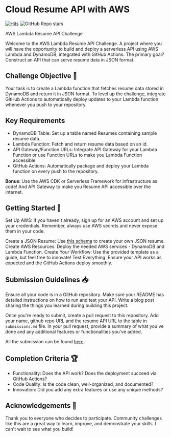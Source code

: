 # Cloud Resume API with AWS

[![Hits](https://hits.seeyoufarm.com/api/count/incr/badge.svg?url=https%3A%2F%2Fgithub.com%2Frishabkumar7%2Faws-resume-api&count_bg=%2379C83D&title_bg=%23555555&icon=&icon_color=%23E7E7E7&title=hits&edge_flat=false)](https://hits.seeyoufarm.com)
![GitHub Repo stars](https://img.shields.io/github/stars/rishabkumar7/aws-resume-api)


AWS Lambda Resume API Challenge

Welcome to the AWS Lambda Resume API Challenge. A project where you will have the opportunity to build and deploy a serverless API using AWS Lambda and DynamoDB, integrated with GitHub Actions. The primary goal? Construct an API that can serve resume data in JSON format.

## Challenge Objective 🎯

Your task is to create a Lambda function that fetches resume data stored in DynamoDB and return it in JSON format. To level up the challenge, integrate GitHub Actions to automatically deploy updates to your Lambda function whenever you push to your repository.

## Key Requirements

- DynamoDB Table: Set up a table named Resumes containing sample resume data.
- Lambda Function: Fetch and return resume data based on an id.
- API Gateway/Function URLs: Integrate API Gateway for your Lambda Function or use Function URLs to make you Lambda Function accessible.
- GitHub Actions: Automatically package and deploy your Lambda function on every push to the repository.

**Bonus**: Use the AWS CDK or Serverless Framework for infrastructure as code! And API Gateway to make you Resume API accessible over the internet.

## Getting Started 🚀

Set Up AWS: If you haven't already, sign up for an AWS account and set up your credentials. Remember, always use AWS secrets and never expose them in your code.

Create a JSON Resume: Use [this schema](https://jsonresume.org/schema/) to create your own JSON resume.
Create AWS Resources: Deploy the needed AWS services - DynamoDB and Lambda Function.
Create Your Workflow: Use the provided template as a guide, but feel free to innovate!
Test Everything: Ensure your API works as expected and the GitHub Actions deploy smoothly.

## Submission Guidelines 📥

Ensure all your code is in a GitHub repository.
Make sure your README has detailed instructions on how to run and test your API.
Write a blog post sharing the things you learned during building this project.

Once you're ready to submit, create a pull request to this repository.
Add your name, github repo URL and the resume API URL to the table in `submissions.md` file.
In your pull request, provide a summary of what you've done and any additional features or functionalities you've added.

All the submission can be found [here](/docs/submissions.md).

## Completion Criteria 🏆

- Functionality: Does the API work? Does the deployment succeed via GitHub Actions?
- Code Quality: Is the code clean, well-organized, and documented?
- Innovation: Did you add any extra features or use any unique methods?

## Acknowledgements 👏

Thank you to everyone who decides to participate. Community challenges like this are a great way to learn, improve, and demonstrate your skills. I can't wait to see what you build!
